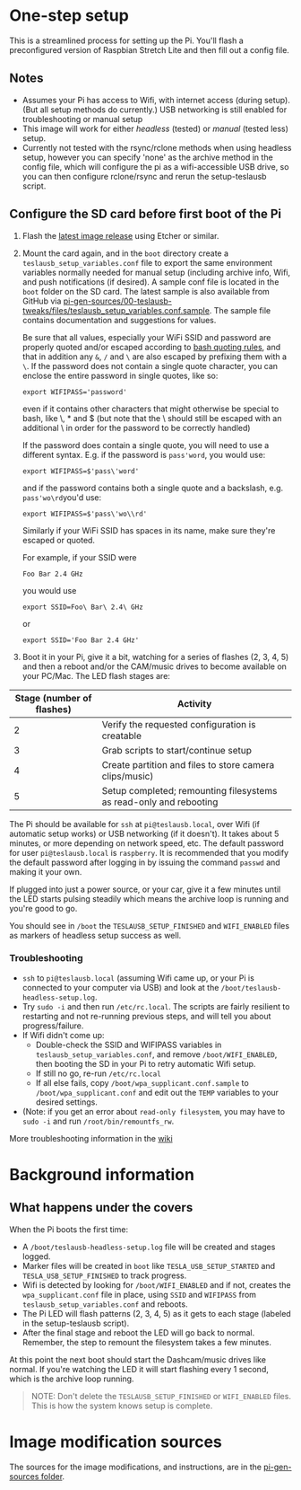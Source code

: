 # One-step setup

This is a streamlined process for setting up the Pi. You'll flash a preconfigured version of Raspbian Stretch Lite and then fill out a config file.

## Notes

* Assumes your Pi has access to Wifi, with internet access (during setup). (But all setup methods do currently.) USB networking is still enabled for troubleshooting or manual setup
* This image will work for either _headless_ (tested) or _manual_ (tested less) setup.
* Currently not tested with the rsync/rclone methods when using headless setup, however you can specify 'none' as the archive method in the config file, which will configure the pi as a wifi-accessible USB drive, so you can then configure rclone/rsync and rerun the setup-teslausb script.

## Configure the SD card before first boot of the Pi

1. Flash the [latest image release](https://github.com/macpraveen/teslausb/releases) using Etcher or similar.

1. Mount the card again, and in the `boot` directory create a `teslausb_setup_variables.conf` file to export the same environment variables normally needed for manual setup (including archive info, Wifi, and push notifications (if desired).
A sample conf file is located in the `boot` folder on the SD card. The latest sample is also available from GitHub via [pi-gen-sources/00-teslausb-tweaks/files/teslausb_setup_variables.conf.sample](https://github.com/macpraveen/teslausb/blob/main-dev/pi-gen-sources/00-teslausb-tweaks/files/teslausb_setup_variables.conf.sample). 
The sample file contains documentation and suggestions for values.

    Be sure that all values, especially your WiFi SSID and password are properly quoted and/or escaped according to [bash quoting rules](https://www.gnu.org/software/bash/manual/bash.html#Quoting), and that in addition any `&`, `/` and `\` are also escaped by prefixing them with a `\`.
    If the password does not contain a single quote character, you can enclose the entire password in single quotes, like so:
    ```
    export WIFIPASS='password'
    ```
    even if it contains other characters that might otherwise be special to bash, like \\, * and $ (but note that the \\ should still be escaped with an additional \\ in order for the password to be correctly handled)
    
    If the password does contain a single quote, you will need to use a different syntax. E.g. if the password is `pass'word`, you would use:
    ```
    export WIFIPASS=$'pass\'word'
    ```
    and if the password contains both a single quote and a backslash, e.g. `pass'wo\rd`you'd use:
    ``` 
    export WIFIPASS=$'pass\'wo\\rd'
    ```

    Similarly if your WiFi SSID has spaces in its name, make sure they're escaped or quoted.

    For example, if your SSID were
    ```
    Foo Bar 2.4 GHz
    ```
    you would use
    ```
    export SSID=Foo\ Bar\ 2.4\ GHz
    ```
    or
    ```
    export SSID='Foo Bar 2.4 GHz'
    ```
    
2. Boot it in your Pi, give it a bit, watching for a series of flashes (2, 3, 4, 5) and then a reboot and/or the CAM/music drives to become available on your PC/Mac. The LED flash stages are:

| Stage (number of flashes)  |  Activity |
|---|---|
| 2 | Verify the requested configuration is creatable |
| 3 | Grab scripts to start/continue setup |
| 4 | Create partition and files to store camera clips/music) |
| 5 | Setup completed; remounting filesystems as read-only and rebooting |

The Pi should be available for `ssh` at `pi@teslausb.local`, over Wifi (if automatic setup works) or USB networking (if it doesn't). It takes about 5 minutes, or more depending on network speed, etc.  The default password for user `pi@teslausb.local` is `raspberry`.  It is recommended that you modify the default password after logging in by issuing the command `passwd` and making it your own.

If plugged into just a power source, or your car, give it a few minutes until the LED starts pulsing steadily which means the archive loop is running and you're good to go.

You should see in `/boot` the `TESLAUSB_SETUP_FINISHED` and `WIFI_ENABLED` files as markers of headless setup success as well.


### Troubleshooting

* `ssh` to `pi@teslausb.local` (assuming Wifi came up, or your Pi is connected to your computer via USB) and look at the `/boot/teslausb-headless-setup.log`.
* Try `sudo -i` and then run `/etc/rc.local`. The scripts are  fairly resilient to restarting and not re-running previous steps, and will tell you about progress/failure.
* If Wifi didn't come up:
    * Double-check the SSID and WIFIPASS variables in `teslausb_setup_variables.conf`, and remove `/boot/WIFI_ENABLED`, then booting the SD in your Pi to retry automatic Wifi setup.
  * If still no go, re-run `/etc/rc.local`
  * If all else fails, copy `/boot/wpa_supplicant.conf.sample` to `/boot/wpa_supplicant.conf` and edit out the `TEMP` variables to your desired settings.
* (Note: if you get an error about `read-only filesystem`, you may have to `sudo -i` and run `/root/bin/remountfs_rw`.

More troubleshooting information in the [wiki](https://github.com/macpraveen/teslausb/wiki/Troubleshooting)

# Background information
## What happens under the covers

When the Pi boots the first time:
* A `/boot/teslausb-headless-setup.log` file will be created and stages logged.
* Marker files will be created in `boot` like `TESLA_USB_SETUP_STARTED` and `TESLA_USB_SETUP_FINISHED` to track progress.
* Wifi is detected by looking for `/boot/WIFI_ENABLED` and if not, creates the `wpa_supplicant.conf` file in place, using `SSID` and `WIFIPASS` from `teslausb_setup_variables.conf` and reboots.
* The Pi LED will flash patterns (2, 3, 4, 5) as it gets to each stage (labeled in the setup-teslausb script).
* After the final stage and reboot the LED will go back to normal. Remember, the step to remount the filesystem takes a few minutes.

At this point the next boot should start the Dashcam/music drives like normal. If you're watching the LED it will start flashing every 1 second, which is the archive loop running.

> NOTE: Don't delete the `TESLAUSB_SETUP_FINISHED` or `WIFI_ENABLED` files. This is how the system knows setup is complete.

# Image modification sources

The sources for the image modifications, and instructions, are in the [pi-gen-sources folder](https://github.com/macpraveen/teslausb/tree/main-dev/pi-gen-sources).
